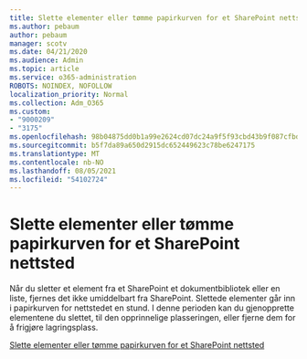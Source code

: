 ```yaml
---
title: Slette elementer eller tømme papirkurven for et SharePoint nettsted
ms.author: pebaum
author: pebaum
manager: scotv
ms.date: 04/21/2020
ms.audience: Admin
ms.topic: article
ms.service: o365-administration
ROBOTS: NOINDEX, NOFOLLOW
localization_priority: Normal
ms.collection: Adm_O365
ms.custom:
- "9000209"
- "3175"
ms.openlocfilehash: 98b04875dd0b1a99e2624cd07dc24a9f5f93cbd43b9f087cfbd9709b39b3c5ff
ms.sourcegitcommit: b5f7da89a650d2915dc652449623c78be6247175
ms.translationtype: MT
ms.contentlocale: nb-NO
ms.lasthandoff: 08/05/2021
ms.locfileid: "54102724"
---
```

# <a name="delete-items-or-empty-the-recycle-bin-of-a-sharepoint-site"></a>Slette elementer eller tømme papirkurven for et SharePoint nettsted 

Når du sletter et element fra et SharePoint et dokumentbibliotek eller en liste, fjernes det ikke umiddelbart fra SharePoint. Slettede elementer går inn i papirkurven for nettstedet en stund. I denne perioden kan du gjenopprette elementene du slettet, til den opprinnelige plasseringen, eller fjerne dem for å frigjøre lagringsplass.

[Slette elementer eller tømme papirkurven for et SharePoint nettsted](https://support.office.com/article/2e713599-d13e-40d6-96dc-66f0a366f74e)